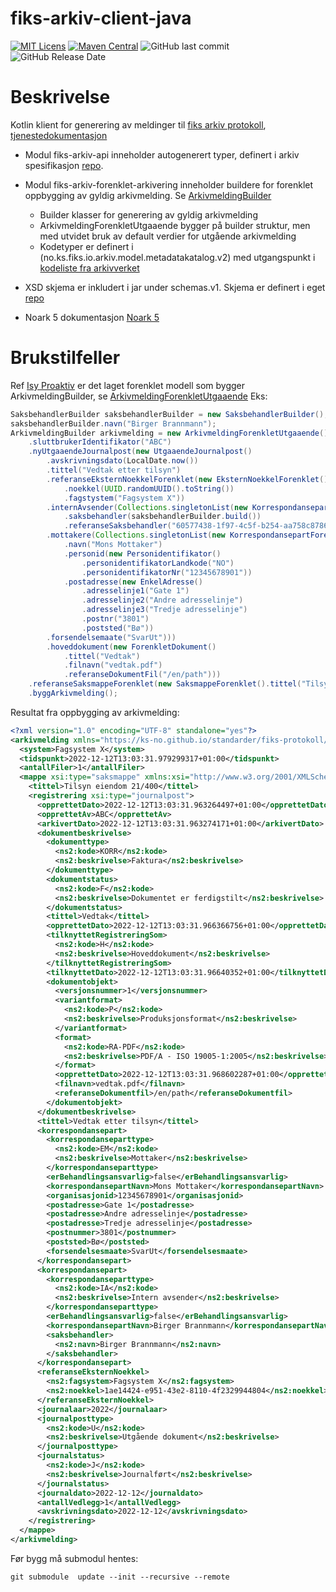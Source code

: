 # fiks-arkiv-client-java
[![MIT Licens](https://img.shields.io/badge/license-MIT-blue.svg)](https://github.com/ks-no/fiks-arkiv-client-java/blob/master/LICENSE)
[![Maven Central](https://img.shields.io/maven-central/v/no.ks.fiks/fiks-arkiv-api.svg)](https://search.maven.org/search?q=g:no.ks.fiks%20a:fiks-arkiv-api)
![GitHub last commit](https://img.shields.io/github/last-commit/ks-no/fiks-arkiv-client-java.svg)
![GitHub Release Date](https://img.shields.io/github/release-date/ks-no/fiks-arkiv-client-java.svg)

# Beskrivelse
Kotlin klient for generering av meldinger til [fiks arkiv protokoll](https://www.ks.no/fagomrader/digitalisering/felleslosninger/verktoykasse-plan--og-byggesak/verktoy/sammenhengende-tjenester---integrasjoner/fiks-arkiv/), 
[tjenestedokumentasjon](https://ks-no.github.io/fiks-plattform/tjenester/fiksio/arkiv/)

* Modul fiks-arkiv-api inneholder autogenerert typer, definert i arkiv spesifikasjon [repo](https://github.com/ks-no/fiks-arkiv-specification).
* Modul fiks-arkiv-forenklet-arkivering inneholder buildere for forenklet oppbygging av gyldig arkivmelding. Se [ArkivmeldingBuilder](https://github.com/ks-no/fiks-arkiv-client-java/blob/main/fiks-arkiv-forenklet-arkivering/src/main/kotlin/no/ks/fiks/io/arkiv/model/arkivmelding/ArkivmeldingBuilder.kt)
  * Builder klasser for generering av gyldig arkivmelding
  * ArkivmeldingForenkletUtgaaende bygger på builder struktur, men med utvidet bruk av default verdier for utgående arkivmelding
  * Kodetyper er definert i (no.ks.fiks.io.arkiv.model.metadatakatalog.v2) med utgangspunkt i [kodeliste fra arkivverket](http://arkivverket.metakat.no/Diagram/Index/EAID_CC654F7F_60CA_4240_A003_B6557201F2BC)
  
* XSD skjema er inkludert i jar under schemas.v1. Skjema er definert i eget [repo](https://github.com/ks-no/fiks-arkiv-specification)
* Noark 5 dokumentasjon [Noark 5](https://www.arkivverket.no/forvaltning-og-utvikling/noark-standarden/noark-5/noark5-standarden)

# Brukstilfeller
Ref [Isy Proaktiv](https://github.com/ks-no/fiks-arkiv/wiki/Brukstilfeller#4-isy-proaktiv) er det laget forenklet modell som bygger ArkivmeldingBuilder, se [ArkivmeldingForenkletUtgaaende](https://github.com/ks-no/fiks-arkiv-client-java/blob/main/fiks-arkiv-forenklet-arkivering/src/main/kotlin/no/ks/fiks/io/arkiv/model/forenklet/ArkivmeldingForenkletUtgaaende.kt)
Eks:
```java
SaksbehandlerBuilder saksbehandlerBuilder = new SaksbehandlerBuilder();
saksbehandlerBuilder.navn("Birger Brannmann");
ArkivmeldingBuilder arkivmelding = new ArkivmeldingForenkletUtgaaende()
    .sluttbrukerIdentifikator("ABC")
    .nyUtgaaendeJournalpost(new UtgaaendeJournalpost()
        .avskrivningsdato(LocalDate.now())
        .tittel("Vedtak etter tilsyn")
        .referanseEksternNoekkelForenklet(new EksternNoekkelForenklet()
            .noekkel(UUID.randomUUID().toString())
            .fagstystem("Fagsystem X"))
        .internAvsender(Collections.singletonList(new KorrespondansepartIntern()
            .saksbehandler(saksbehandlerBuilder.build())
            .referanseSaksbehandler("60577438-1f97-4c5f-b254-aa758c8786c4")))
        .mottakere(Collections.singletonList(new KorrespondansepartForenklet()
            .navn("Mons Mottaker")
            .personid(new Personidentifikator()
                .personidentifikatorLandkode("NO")
                .personidentifikatorNr("12345678901"))
            .postadresse(new EnkelAdresse()
                .adresselinje1("Gate 1")
                .adresselinje2("Andre adresselinje")
                .adresselinje3("Tredje adresselinje")
                .postnr("3801")
                .poststed("Bø"))
        .forsendelsemaate("SvarUt")))
        .hoveddokument(new ForenkletDokument()
            .tittel("Vedtak")
            .filnavn("vedtak.pdf")
            .referanseDokumentFil("/en/path")))
    .referanseSaksmappeForenklet(new SaksmappeForenklet().tittel("Tilsyn eiendom 21/400"))
    .byggArkivmelding();
```
Resultat fra oppbygging av arkivmelding:
```xml
<?xml version="1.0" encoding="UTF-8" standalone="yes"?>
<arkivmelding xmlns="https://ks-no.github.io/standarder/fiks-protokoll/fiks-arkiv/arkivmelding/v1" xmlns:ns2="https://ks-no.github.io/standarder/fiks-protokoll/fiks-arkiv/metadatakatalog/v1">
  <system>Fagsystem X</system>
  <tidspunkt>2022-12-12T13:03:31.979299317+01:00</tidspunkt>
  <antallFiler>1</antallFiler>
  <mappe xsi:type="saksmappe" xmlns:xsi="http://www.w3.org/2001/XMLSchema-instance">
    <tittel>Tilsyn eiendom 21/400</tittel>
    <registrering xsi:type="journalpost">
      <opprettetDato>2022-12-12T13:03:31.963264497+01:00</opprettetDato>
      <opprettetAv>ABC</opprettetAv>
      <arkivertDato>2022-12-12T13:03:31.963274171+01:00</arkivertDato>
      <dokumentbeskrivelse>
        <dokumenttype>
          <ns2:kode>KORR</ns2:kode>
          <ns2:beskrivelse>Faktura</ns2:beskrivelse>
        </dokumenttype>
        <dokumentstatus>
          <ns2:kode>F</ns2:kode>
          <ns2:beskrivelse>Dokumentet er ferdigstilt</ns2:beskrivelse>
        </dokumentstatus>
        <tittel>Vedtak</tittel>
        <opprettetDato>2022-12-12T13:03:31.966366756+01:00</opprettetDato>
        <tilknyttetRegistreringSom>
          <ns2:kode>H</ns2:kode>
          <ns2:beskrivelse>Hoveddokument</ns2:beskrivelse>
        </tilknyttetRegistreringSom>
        <tilknyttetDato>2022-12-12T13:03:31.96640352+01:00</tilknyttetDato>
        <dokumentobjekt>
          <versjonsnummer>1</versjonsnummer>
          <variantformat>
            <ns2:kode>P</ns2:kode>
            <ns2:beskrivelse>Produksjonsformat</ns2:beskrivelse>
          </variantformat>
          <format>
            <ns2:kode>RA-PDF</ns2:kode>
            <ns2:beskrivelse>PDF/A - ISO 19005-1:2005</ns2:beskrivelse>
          </format>
          <opprettetDato>2022-12-12T13:03:31.968602287+01:00</opprettetDato>
          <filnavn>vedtak.pdf</filnavn>
          <referanseDokumentfil>/en/path</referanseDokumentfil>
        </dokumentobjekt>
      </dokumentbeskrivelse>
      <tittel>Vedtak etter tilsyn</tittel>
      <korrespondansepart>
        <korrespondanseparttype>
          <ns2:kode>EM</ns2:kode>
          <ns2:beskrivelse>Mottaker</ns2:beskrivelse>
        </korrespondanseparttype>
        <erBehandlingsansvarlig>false</erBehandlingsansvarlig>
        <korrespondansepartNavn>Mons Mottaker</korrespondansepartNavn>
        <organisasjonid>12345678901</organisasjonid>
        <postadresse>Gate 1</postadresse>
        <postadresse>Andre adresselinje</postadresse>
        <postadresse>Tredje adresselinje</postadresse>
        <postnummer>3801</postnummer>
        <poststed>Bø</poststed>
        <forsendelsesmaate>SvarUt</forsendelsesmaate>
      </korrespondansepart>
      <korrespondansepart>
        <korrespondanseparttype>
          <ns2:kode>IA</ns2:kode>
          <ns2:beskrivelse>Intern avsender</ns2:beskrivelse>
        </korrespondanseparttype>
        <erBehandlingsansvarlig>false</erBehandlingsansvarlig>
        <korrespondansepartNavn>Birger Brannmann</korrespondansepartNavn>
        <saksbehandler>
          <ns2:navn>Birger Brannmann</ns2:navn>
        </saksbehandler>
      </korrespondansepart>
      <referanseEksternNoekkel>
        <ns2:fagsystem>Fagsystem X</ns2:fagsystem>
        <ns2:noekkel>1ae14424-e951-43e2-8110-4f2329944804</ns2:noekkel>
      </referanseEksternNoekkel>
      <journalaar>2022</journalaar>
      <journalposttype>
        <ns2:kode>U</ns2:kode>
        <ns2:beskrivelse>Utgående dokument</ns2:beskrivelse>
      </journalposttype>
      <journalstatus>
        <ns2:kode>J</ns2:kode>
        <ns2:beskrivelse>Journalført</ns2:beskrivelse>
      </journalstatus>
      <journaldato>2022-12-12</journaldato>
      <antallVedlegg>1</antallVedlegg>
      <avskrivningsdato>2022-12-12</avskrivningsdato>
    </registrering>
  </mappe>
</arkivmelding>

```







Før bygg må submodul hentes:
```shell
git submodule  update --init --recursive --remote
```
